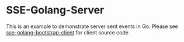 # SSE-Golang-Server
This is an example to demonstrate server sent events in Go. Please see [sse-golang-bootstrap-client](https://github.com/vivekrajr/sse-golang-bootstrap-client) for client source code
